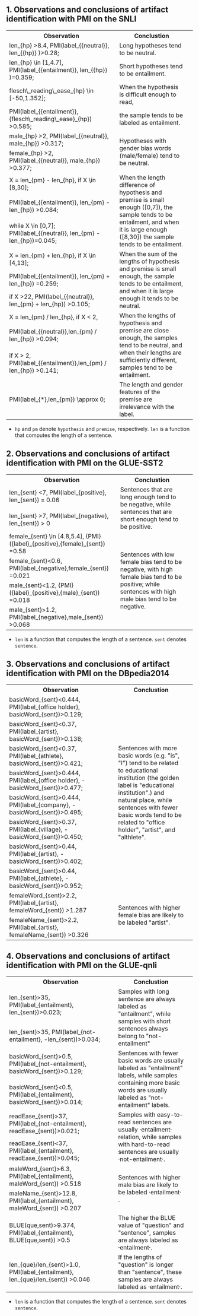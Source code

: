 ## 1. Observations and conclusions of artifact identification with PMI on the SNLI


<table>
    <tr>
        <th style="width:60%">Observation</th>
        <th style="width:40%">Conclustion</th>
    </tr>
    <tr>
        <td>len_{hp} &gt;8.4, PMI(label_{{neutral}}, len_{{hp}} )&gt;0.28;</td>
        <td>Long hypotheses tend to be neutral.</td>
    </tr>
    <tr>
        <td>len_{hp} \in [1,4.7], PMI(label_{{entailment}}, len_{{hp}} )=0.359;</td>
        <td>Short hypotheses tend to be entailment.</td>
    </tr>
    <tr>
        <td>flesch\_reading\_ease_{hp} \in [-50,1.352];</td>
        <td>When the hypothesis is difficult enough to read,</td>
    </tr>
    <tr>
        <td>PMI(label_{{entailment}}, {flesch\_reading\_ease}_{hp}) &gt;0.585;</td>
        <td>the sample tends to be labeled as entailment. </td>
    </tr>
    <tr>
        <td>male_{hp} &gt;2, PMI(label_{{neutral}}, male_{hp}) &gt;0.317;</td>
        <td rowspan="2">Hypotheses with gender bias words (male/female) tend to be neutral.</td>
    </tr>
    <tr>
        <td>female_{hp} &gt;2, PMI(label_{{neutral}}, male_{hp}) &gt;0.377;</td>
        <td></td>
    </tr>
    <tr>
        <td>X = len_{pm} - len_{hp}, if X \in [8,30];</td>
        <td rowspan="3">When the length difference of hypothesis and premise is small enough ([0,7]), the sample tends to be entailment, and when it is large enough ([8,30]) the sample tends to be entailment.</td>
    </tr>
    <tr>
        <td>PMI(label_{{entailment}}, len_{pm} - len_{hp}) &gt;0.084;</td>
        <td></td>
    </tr>
    <tr>
        <td>while X \in [0,7];  PMI(label_{{neutral}}, len_{pm} - len_{hp})=0.045;</td>
        <td></td>
    </tr>
    <tr>
        <td>X = len_{pm} + len_{hp}, if X  \in [4,13];</td>
        <td rowspan="3">When the sum of the lengths of hypothesis and premise is small enough,  the sample tends to be entailment, and when it is large enough it tends to be neutral.</td>
    </tr>
    <tr>
        <td>PMI(label_{{entailment}}, len_{pm} + len_{hp}) =0.259;</td>
        <td></td>
    </tr>
    <tr>
        <td>if X &gt;22, PMI(label_{{neutral}}, len_{pm} + len_{hp}) &gt;0.105; </td>
        <td></td>
    </tr>
    <tr>
        <td>X = len_{pm} / len_{hp}, if X &lt; 2,</td>
        <td rowspan="3">When the lengths of hypothesis and premise are close enough, the samples tend to be neutral, and when their lengths are sufficiently different, samples tend to be entailment.</td>
    </tr>
    <tr>
        <td>PMI(label_{{neutral}},len_{pm} / len_{hp}) &gt;0.094;</td>
        <td></td>
    </tr>
    <tr>
        <td>if X &gt; 2, PMI(label_{{entailment}},len_{pm} / len_{hp}) &gt;0.141;</td>
        <td></td>
    </tr>
    <tr>
        <td>PMI(label_{*},len_{pm}) \approx 0;</td>
        <td>The length and gender features of the premise are irrelevance  with the label.</td>
    </tr>
</table>

* `hp` and `pm` denote `hypothesis` and `premise`, respectively. `len` is a function that computes the length of a sentence. 


## 2. Observations and conclusions of artifact identification with PMI on the GLUE-SST2 
<table>
    <tr>
        <th width="60%">Observation</th>
        <th width="40%">Conclustion</th>
    </tr>
    <tr>
        <td>len_{sent} &lt;7, PMI(label_{positive}, len_{sent}) = 0.06</td>
        <td rowspan="2">Sentences that are long enough tend to be negative, while sentences that are short enough tend to be positive.</td>
    </tr>
    <tr>
        <td>len_{sent}  &gt;7,  PMI(label_{negative}, len_{sent}) &gt; 0</td>
        <td></td>
    </tr>
    <tr>
        <td>female_{sent}  \in [4.8,5.4], {PMI}({label}_{positive},{female}_{sent}) =0.58</td>
        <td rowspan="4">Sentences with low female bias tend to be negative, with high female bias tend to be positive; while sentences with high male bias tend to be negative.</td>
    </tr>
    <tr>
        <td>female_{sent}&lt;0.6, PMI(label_{negative},female_{sent}) =0.021</td>
        <td></td>
    </tr>
    <tr>
        <td>male_{sent}&lt;1.2, {PMI}({label}_{positive},{male}_{sent}) =0.018</td>
        <td></td>
    </tr>
    <tr>
        <td>male_{sent}&gt;1.2, PMI(label_{negative},male_{sent}) &gt;0.068</td>
    </tr>
</table>

* `len` is a function that computes the length of a sentence. `sent` denotes `sentence`.


## 3. Observations and conclusions of artifact identification with PMI on the DBpedia2014

<table>
    <tr>
        <th width="60%">Observation</th>
        <th width="40%">Conclustion</th>
    </tr>
    <tr>
        <td>basicWord_{sent}&lt;0.444, PMI(label_{office holder}, basicWord_{sent})&gt;0.129;</td>
        <td rowspan="8">Sentences with more basic words (e.g. "is", "I") tend to be related to educational institution (the golden label is "educational institution".) and natural place, while sentences with fewer basic words tend to be related to "office holder", "artist", and "althlete".</td>
    </tr>
    <tr>
        <td>basicWord_{sent}&lt;0.37, PMI(label_{artist}, basicWord_{sent})&gt;0.138;</td>
        <td></td>
    </tr>
    <tr>
        <td>basicWord_{sent}&lt;0.37, PMI(label_{athlete}, basicWord_{sent})&gt;0.421;</td>
        <td></td>
    </tr>
    <tr>
        <td>basicWord_{sent}&gt;0.444, PMI(label_{office holder}, -basicWord_{sent})&gt;0.477;</td>
        <td></td>
    </tr>
    <tr>
        <td>basicWord_{sent}&gt;0.444, PMI(label_{company}, -basicWord_{sent})&gt;0.495;</td>
        <td></td>
    </tr>
    <tr>
        <td>basicWord_{sent}&gt;0.37, PMI(label_{village}, -basicWord_{sent})&gt;0.450;</td>
        <td></td>
    </tr>
    <tr>
        <td>basicWord_{sent}&gt;0.44, PMI(label_{artist}, -basicWord_{sent})&gt;0.402;</td>
        <td></td>
    </tr>
    <tr>
        <td>basicWord_{sent}&gt;0.44, PMI(label_{athlete}, -basicWord_{sent})&gt;0.952;</td>
        <td></td>
    </tr>
    <tr>
        <td>femaleWord_{sent}&gt;2.2, PMI(label_{artist}, femaleWord_{sent}) &gt;1.287</td>
        <td rowspan="2">Sentences with higher female bias are likely to be labeled "artist".</td>
    </tr>
    <tr>
        <td>femaleName_{sent}&gt;2.2, PMI(label_{artist}, femaleName_{sent}) &gt;0.326</td>
    </tr>
</table>




## 4. Observations and conclusions of artifact identification with PMI on the GLUE-qnli

<table>
    <tr>
        <th width="60%">Observation</td>
        <th width="40%">Conclustion</th>
    </tr>
    <tr>
        <td>len_{sent}&gt;35, PMI(label_{entailment}, len_{sent})&gt;0.023; </td>
        <td rowspan="2">Samples with long sentence are always labeled as "entailment", while samples with short sentences always belong to "not-entailment"  </td>
    </tr>
    <tr>
        <td>len_{sent}&gt;35, PMI(label_{not-entailment}, -len_{sent})&gt;0.034; </td>
        <td></td>
    </tr>
    <tr>
        <td>basicWord_{sent}&gt;0.5, PMI(label_{not-entailment}, basicWord_{sent})&gt;0.129; </td>
        <td rowspan="2">Sentences with fewer basic words are usually labeled as "entailment" labels, while samples containing more basic words are usually labeled as "not-entailment" labels.</td>
    </tr>
    <tr>
        <td>basicWord_{sent}&lt;0.5, PMI(label_{entailment}, basicWord_{sent})&gt;0.014; </td>
        <td></td>
    </tr>
    <tr>
        <td>readEase_{sent}&gt;37, PMI(label_{not-entailment}, readEase_{sent})&gt;0.021; </td>
        <td rowspan="2">Samples with easy-to-read sentences are usually ·entailment· relation, while samples with hard-to-read sentences are usually ·not-entailment·. </td>
    </tr>
    <tr>
        <td>readEase_{sent}&lt;37, PMI(label_{entailment}, readEase_{sent})&gt;0.045; </td>
        <td></td>
    </tr>
    <tr>
        <td>maleWord_{sent}&gt;6.3, PMI(label_{entailment}, maleWord_{sent}) &gt;0.518</td>
        <td rowspan="2">Sentences with higher male bias are likely to be labeled  ·entailment· .</td>
    </tr>
    <tr>
        <td>maleName_{sent}&gt;12.8, PMI(label_{entailment}, maleWord_{sent}) &gt;0.207</td>
        <td></td>
    </tr>
    <tr>
        <td>BLUE(que,sent)&gt;9.374, PMI(label_{entailment}, BLUE(que,sent)) &gt;0.5</td>
        <td>The higher the BLUE value of "question" and "sentence", samples are always labeled as ·entailment·.</td>
    </tr>
    <tr>
        <td>len_{que}/len_{sent}&gt;1.0, PMI(label_{entailment}, len_{que}/len_{sent}) &gt;0.046</td>
        <td>If the lengths of "question" is longer than "sentence", these samples are always labeled as ·entailment·.</td>
    </tr>
</table>

* `len` is a function that computes the length of a sentence. `sent` denotes `sentence`.

